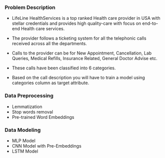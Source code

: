 ### Problem Description

-	LifeLine HealthServices is a top ranked Health care provider in USA with stellar credentials and provides high quality-care with focus on end-to-end Health care services.

-	The provider follows a ticketing system for all the telephonic calls received across all the departments.

-	Calls to the provider can be for New Appointment, Cancellation, Lab Queries, Medical Refills, Insurance Related, General Doctor Advise etc.

-	These calls have been classified into 6 categories.

-	Based on the call description you will have to train a model using categories column as target attribute.

### Data Preprocessing

-	Lemmatization
-	Stop words removal
-	Pre-trained Word Embeddings

### Data Modeling
-	MLP Model
-	CNN Model with Pre-Embeddings
-	LSTM Model

